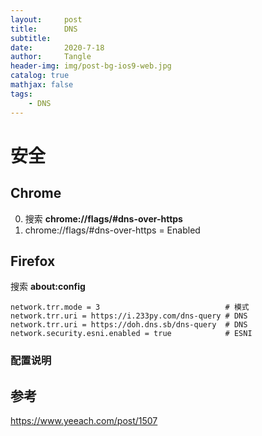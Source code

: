 ```yaml
---
layout:     post
title:      DNS
subtitle:   
date:       2020-7-18
author:     Tangle
header-img: img/post-bg-ios9-web.jpg
catalog: true
mathjax: false
tags:
    - DNS
---
```


# 安全

## Chrome

0. 搜索 **chrome://flags/#dns-over-https**
0. chrome://flags/#dns-over-https = Enabled

## Firefox

搜索 **about:config**

```
network.trr.mode = 3                            # 模式
network.trr.uri = https://i.233py.com/dns-query # DNS
network.trr.uri = https://doh.dns.sb/dns-query  # DNS
network.security.esni.enabled = true            # ESNI
```

### 配置说明

## 参考

https://www.yeeach.com/post/1507
